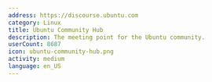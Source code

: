 ```yaml
---
address: https://discourse.ubuntu.com
category: Linux
title: Ubuntu Community Hub
description: The meeting point for the Ubuntu community.
userCount: 8687
icon: ubuntu-community-hub.png
activity: medium
language: en_US
---
```

